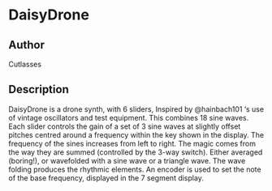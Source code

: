 # DaisyDrone

## Author

Cutlasses

## Description

DaisyDrone is a drone synth, with 6 sliders, Inspired by @hainbach101 ‘s use of vintage oscillators and test equipment. This combines 18 sine waves. Each slider controls the gain of a set of 3 sine waves at slightly offset pitches centred around a frequency within the key shown in the display. The frequency of the sines increases from left to right. The magic comes from the way they are summed (controlled by the 3-way switch). Either averaged (boring!), or wavefolded with a sine wave or a triangle wave. The wave folding produces the rhythmic elements. An encoder is used to set the note of the base frequency, displayed in the 7 segment display.
